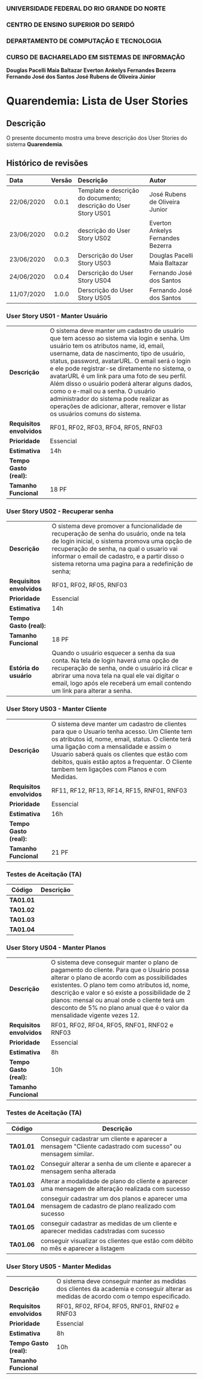 ### UNIVERSIDADE FEDERAL DO RIO GRANDE DO NORTE

### CENTRO DE ENSINO SUPERIOR DO SERIDÓ

### DEPARTAMENTO DE COMPUTAÇÃO E TECNOLOGIA

### CURSO DE BACHARELADO EM SISTEMAS DE INFORMAÇÃO

**Douglas Pacelli Maia Baltazar**
**Everton Ankelys Fernandes Bezerra**
**Fernando José dos Santos**
**José Rubens de Oliveira Júnior**

# Quarendemia: Lista de User Stories

## Descrição

O presente documento mostra uma breve descrição dos User Stories do sistema **Quarendemia**.

## Histórico de revisões

| Data       | Versão | Descrição                                                       | Autor                             |
| :--------- | :----: | :-------------------------------------------------------------- | :-------------------------------- |
| 22/06/2020 | 0.0.1  | Template e descrição do documento; descrição do User Story US01 | José Rubens de Oliveira Junior    |
| 23/06/2020 | 0.0.2  | descrição do User Story US02                                    | Everton Ankelys Fernandes Bezerra |
| 23/06/2020 | 0.0.3  | Derscrição do User Story US03                                   | Douglas Pacelli Maia Baltazar     |
| 24/06/2020 | 0.0.4  | Derscrição do User Story US04                                   | Fernando José dos Santos          |
| 11/07/2020 | 1.0.0  | Derscrição do User Story US05                                   | Fernando José dos Santos          |

### **User Story US01 - Manter Usuário**

|                           |                                                                                                                                                                                                                                                                                                                                                                                                                                                                                                                                                             |
| ------------------------- | ----------------------------------------------------------------------------------------------------------------------------------------------------------------------------------------------------------------------------------------------------------------------------------------------------------------------------------------------------------------------------------------------------------------------------------------------------------------------------------------------------------------------------------------------------------- |
| **Descrição**             | O sistema deve manter um cadastro de usuário que tem acesso ao sistema via login e senha. Um usuário tem os atributos name, id, email, username, data de nascimento, tipo de usuário, status, password, avatarURL. O email será o login e ele pode registrar-se diretamente no sistema, o avatarURL é um link para uma foto de seu perfil. Além disso o usuário poderá alterar alguns dados, como o e-mail ou a senha. O usuário administrador do sistema pode realizar as operações de adicionar, alterar, remover e listar os usuários comuns do sistema. |
| **Requisitos envolvidos** | RF01, RF02, RF03, RF04, RF05, RNF03                                                                                                                                                                                                                                                                                                                                                                                                                                                                                                                         |
| **Prioridade**            | Essencial                                                                                                                                                                                                                                                                                                                                                                                                                                                                                                                                                   |
| **Estimativa**            | 14h                                                                                                                                                                                                                                                                                                                                                                                                                                                                                                                                                         |
| **Tempo Gasto (real):**   |                                                                                                                                                                                                                                                                                                                                                                                                                                                                                                                                                             |
| **Tamanho Funcional**     | 18 PF                                                                                                                                                                                                                                                                                                                                                                                                                                                                                                                                                       |

### **User Story US02 - Recuperar senha**

|                           |                                                                                                                                                                                                                                                                                                 |
| ------------------------- | ----------------------------------------------------------------------------------------------------------------------------------------------------------------------------------------------------------------------------------------------------------------------------------------------- |
| **Descrição**             | O sistema deve promover a funcionalidade de recuperação de senha do usuário, onde na tela de login inicial, o sistema promova uma opção de recuperação de senha, na qual o usuario vai informar o email de cadastro, e a partir disso o sistema retorna uma pagina para a redefinição de senha; |
| **Requisitos envolvidos** | RF01, RF02, RF05, RNF03                                                                                                                                                                                                                                                                         |
| **Prioridade**            | Essencial                                                                                                                                                                                                                                                                                       |
| **Estimativa**            | 14h                                                                                                                                                                                                                                                                                             |
| **Tempo Gasto (real):**   |                                                                                                                                                                                                                                                                                                 |
| **Tamanho Funcional**     | 18 PF                                                                                                                                                                                                                                                                                           |
| **Estória do usuário**    | Quando o usuário esquecer a senha da sua conta. Na tela de login haverá uma opção de recuperação de senha, onde o usuário irá clicar e abrirar uma nova tela na qual ele vai digitar o email, logo após ele receberá um email contendo um link para alterar a senha.                            |

### **User Story US03 - Manter Cliente**

|                           |                                                                                                                                                                                                                                                                                                                                            |
| ------------------------- | ------------------------------------------------------------------------------------------------------------------------------------------------------------------------------------------------------------------------------------------------------------------------------------------------------------------------------------------ |
| **Descrição**             | O sistema deve manter um cadastro de clientes para que o Usuario tenha acesso. Um Cliente tem os atributos id, nome, email, status. O cliente terá uma ligação com a mensalidade e assim o Usuario saberá quais os clientes que estão com debitos, quais estão aptos a frequentar. O Cliente tambem tem ligações com Planos e com Medidas. |
| **Requisitos envolvidos** | RF11, RF12, RF13, RF14, RF15, RNF01, RNF03                                                                                                                                                                                                                                                                                                 |
| **Prioridade**            | Essencial                                                                                                                                                                                                                                                                                                                                  |
| **Estimativa**            | 16h                                                                                                                                                                                                                                                                                                                                        |
| **Tempo Gasto (real):**   |                                                                                                                                                                                                                                                                                                                                            |
| **Tamanho Funcional**     | 21 PF                                                                                                                                                                                                                                                                                                                                      |

### **Testes de Aceitação (TA)**

| Código      | Descrição |
| ----------- | --------- |
| **TA01.01** |           |
| **TA01.02** |           |
| **TA01.03** |           |
| **TA01.04** |           |

### **User Story US04 - Manter Planos**

|                           |                                                                                                                                                                                                                                                                                                                                                                           |
| ------------------------- | ------------------------------------------------------------------------------------------------------------------------------------------------------------------------------------------------------------------------------------------------------------------------------------------------------------------------------------------------------------------------- |
| **Descrição**             | O sistema deve conseguir manter o plano de pagamento do cliente. Para que o Usuário possa alterar o plano de acordo com as possibilidades existentes. O plano tem como atributos id, nome, descrição e valor e só existe a possibilidade de 2 planos: mensal ou anual onde o cliente terá um desconto de 5% no plano anual que é o valor da mensalidade vigente vezes 12. |
| **Requisitos envolvidos** | RF01, RF02, RF04, RF05, RNF01, RNF02 e RNF03                                                                                                                                                                                                                                                                                                                              |
| **Prioridade**            | Essencial                                                                                                                                                                                                                                                                                                                                                                 |
| **Estimativa**            | 8h                                                                                                                                                                                                                                                                                                                                                                        |
| **Tempo Gasto (real):**   | 10h                                                                                                                                                                                                                                                                                                                                                                       |
| **Tamanho Funcional**     |                                                                                                                                                                                                                                                                                                                                                                           |

### **Testes de Aceitação (TA)**

| Código      | Descrição                                                                                                  |
| ----------- | ---------------------------------------------------------------------------------------------------------- |
| **TA01.01** | Conseguir cadastrar um cliente e aparecer a mensagem "Cliente cadastrado com sucesso" ou mensagem similar. |
| **TA01.02** | Conseguir alterar a senha de um cliente e aparecer a mensagem senha alterada                               |
| **TA01.03** | Alterar a modalidade de plano do cliente e aparecer uma mensagem de alteração realizada com sucesso        |
| **TA01.04** | conseguir cadastrar um dos planos e aparecer uma mensagem de cadastro de plano realizado com sucesso       |
| **TA01.05** | conseguir cadastrar as medidas de um cliente e aparecer medidas cadstradas com sucesso                     |
| **TA01.06** | conseguir visualizar os clientes que estão com débito no mês e aparecer a listagem                         |

### **User Story US05 - Manter Medidas**

|                           |                                                                                                                                        |
| ------------------------- | -------------------------------------------------------------------------------------------------------------------------------------- |
| **Descrição**             | O sistema deve conseguir manter as medidas dos clientes da academia e conseguir alterar as medidas de acordo com o tempo especificado. |
| **Requisitos envolvidos** | RF01, RF02, RF04, RF05, RNF01, RNF02 e RNF03                                                                                           |
| **Prioridade**            | Essencial                                                                                                                              |
| **Estimativa**            | 8h                                                                                                                                     |
| **Tempo Gasto (real):**   | 10h                                                                                                                                    |
| **Tamanho Funcional**     |                                                                                                                                        |
